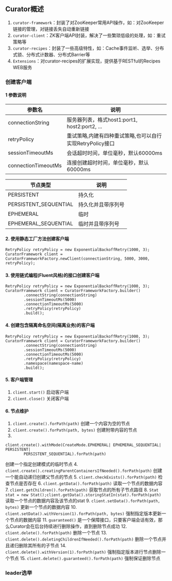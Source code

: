 ## Curator概述
1. ``curator-framework``：封装了对ZooKeeper常用API操作，如：对ZooKeeper链接的管理，对链接丢失自动重新链接
2. ``curator-client``：ZK客户端API封装，解决了一些繁琐低级的处理，如：重试策略等
3. ``curator-recipes``：封装了一些高级特性，如：Cache事件监听、选举、分布式锁、分布式计数器、分布式Barrier等
4. ``Extensions``：对curator-recipes的扩展实现，提供基于RESTful的Recipes WEB服务

### 创建客户端
#### 1 参数说明
| 参数名     |     说明     |
| --------- | ------------ |
| connectionString    | 服务器列表，格式host1:port1, host2:port2, ... |
| retryPolicy         | 重试策略,内建有四种重试策略,也可以自行实现RetryPolicy接口 |
| sessionTimeoutMs    | 会话超时时间，单位毫秒，默认60000ms  |
| connectionTimeoutMs | 连接创建超时时间，单位毫秒，默认60000ms  |

| 节点类型     |     说明     |
| --------- | ------------ |
| PERSISTENT            | 持久化 |
| PERSISTENT_SEQUENTIAL | 持久化并且带序列号 |
| EPHEMERAL             | 临时   |
| EPHEMERAL_SEQUENTIAL  | 临时并且带序列号  |

#### 2. 使用静态工厂方法创建客户端
```
RetryPolicy retryPolicy = new ExponentialBackoffRetry(1000, 3);
CuratorFramework client = CuratorFrameworkFactory.newClient(connectionString, 5000, 3000, retryPolicy);
```
#### 3. 使用链式编程(Fluent风格)的接口创建客户端
```
RetryPolicy retryPolicy = new ExponentialBackoffRetry(1000, 3);
CuratorFramework client = CuratorFrameworkFactory.builder()
        .connectString(connectionString)
        .sessionTimeoutMs(5000)
        .connectionTimeoutMs(5000)
        .retryPolicy(retryPolicy)
        .build();
```
#### 4. 创建包含隔离命名空间(隔离业务)的客户端
```
RetryPolicy retryPolicy = new ExponentialBackoffRetry(1000, 3);
CuratorFramework client = CuratorFrameworkFactory.builder()
        .connectString(connectionString)
        .sessionTimeoutMs(5000)
        .connectionTimeoutMs(5000)
        .retryPolicy(retryPolicy)
        .namespace(namespace-name)
        .build();
```
#### 5. 客户端管理
1. ``client.start()`` 启动客户端
2. ``client.close()`` 关闭客户端
#### 6. 节点维护
1. ``client.create().forPath(path)`` 创建一个内容为空的节点
2. ``client.create().forPath(path, bytes)`` 创建附带内容的节点
3. 
```
client.create().withMode(CreateMode.EPHEMERAL| EPHEMERAL_SEQUENTIAL| PERSISTENT|
        PERSISTENT_SEQUENTIAL).forPath(path)
``` 
创建一个指定创建模式的临时节点
4. ``client.create().creatingParentContainersIfNeeded().forPath(path)`` 创建一个能自动递归创建父节点的节点
5. ``client.checkExists().forPath(path)`` 检查节点是否存在
6. ``client.getData().forPath(path)`` 读取一个节点的数据内容
7. ``client.getChildren().forPath(path)`` 获取节点的所有子节点路径
8. ``Stat stat = new Stat();client.getData().storingStatIn(stat).forPath(path)`` 读取一个节点的数据内容及该节点的stat
9. ``client.setData().forPath(path, bytes)`` 更新一个节点的数据内容
10. ``client.setData().withVersion(1).forPath(path, bytes)`` 强制指定版本更新一个节点的数据内容
11. ``guaranteed()`` 是一个保障接口，只要客户端会话有效，那么Curator会在后台持续进行删除操作，直到删除节点成功
12. ``client.delete().forPath(path)`` 删除一个节点
13. ``client.delete().deletingChildrenIfNeeded().forPath(path)`` 删除一个节点并且递归删除其所有的子节点
14. ``client.delete().withVersion(1).forPath(path)`` 强制指定版本进行节点删除一个节点
15. ``client.delete().guaranteed().forPath(path)`` 强制保证删除节点


### leader选举
